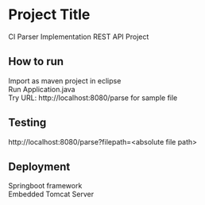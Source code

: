 # Project Title

CI Parser Implementation REST API Project

## How to run

Import as maven project in eclipse <br />
Run Application.java<br />
Try URL: http://localhost:8080/parse for sample file<br />

## Testing
http://localhost:8080/parse?filepath=&lt;absolute file path&gt;<br />

## Deployment

Springboot framework<br />
Embedded Tomcat Server<br />
